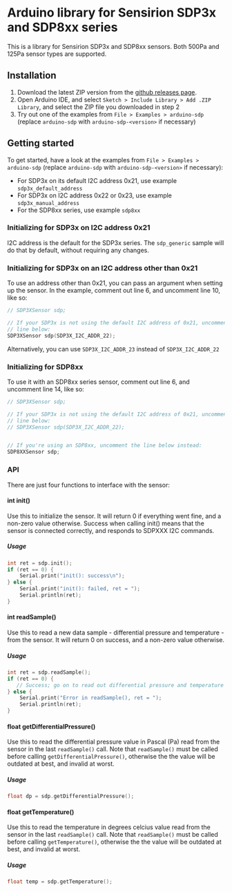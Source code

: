 # Arduino library for Sensirion SDP3x and SDP8xx series

This is a library for Sensirion SDP3x and SDP8xx sensors. Both 500Pa
and 125Pa sensor types are supported.

## Installation

1. Download the latest ZIP version from the [github releases page](https://github.com/Sensirion/arduino-sdp/releases).
2. Open Arduino IDE, and select `Sketch > Include Library > Add .ZIP Library`, and select the ZIP file you downloaded in step 2
3. Try out one of the examples from `File > Examples > arduino-sdp` (replace `arduino-sdp` with `arduino-sdp-<version>` if necessary)

## Getting started

To get started, have a look at the examples from `File > Examples > arduino-sdp` (replace `arduino-sdp` with `arduino-sdp-<version>` if necessary):

- For SDP3x on its default I2C address 0x21, use example `sdp3x_default_address`
- For SDP3x on I2C address 0x22 or 0x23, use example  `sdp3x_manual_address`
- For the SDP8xx series, use example `sdp8xx`

### Initializing for SDP3x on I2C address 0x21

I2C address is the default for the SDP3x series. The `sdp_generic` sample
will do that by default, without requiring any changes.

### Initializing for SDP3x on an I2C address other than 0x21

To use an address other than 0x21, you can pass an argument when setting up
the sensor. In the example, comment out line 6, and uncomment line 10, like so:

```c++
// SDP3XSensor sdp;

// If your SDP3x is not using the default I2C address of 0x21, uncomment the
// line below:
SDP3XSensor sdp(SDP3X_I2C_ADDR_22);
```
Alternatively, you can use `SDP3X_I2C_ADDR_23` instead of `SDP3X_I2C_ADDR_22`

### Initializing for SDP8xx

To use it with an SDP8xx series sensor, comment out line 6, and uncomment
line 14, like so:

```c++
// SDP3XSensor sdp;

// If your SDP3x is not using the default I2C address of 0x21, uncomment the
// line below:
// SDP3XSensor sdp(SDP3X_I2C_ADDR_22);


// If you're using an SDP8xx, uncomment the line below instead:
SDP8XXSensor sdp;
```


### API

There are just four functions to interface with the sensor:


#### int init()
Use this to initialize the sensor. It will return 0 if everything went fine, and a non-zero value otherwise. Success when calling init() means that the sensor is connected correctly, and responds to SDPXXX I2C commands.

##### Usage
```c++
int ret = sdp.init();
if (ret == 0) {
    Serial.print("init(): success\n");
} else {
    Serial.print("init(): failed, ret = ");
    Serial.println(ret);
}
```

#### int readSample()
Use this to read a new data sample - differential pressure and temperature - from the sensor. It will return 0 on success, and a non-zero value otherwise.

##### Usage
```c++
int ret = sdp.readSample();
if (ret == 0) {
   // Success; go on to read out differential pressure and temperature
} else {
    Serial.print("Error in readSample(), ret = ");
    Serial.println(ret);
}
```
#### float getDifferentialPressure()
Use this to read the differential pressure value in Pascal (Pa) read from the sensor in the last `readSample()` call. Note that `readSample()` must be called before calling `getDifferentialPressure()`, otherwise the the value will be outdated at best, and invalid at worst.

##### Usage
```c++
float dp = sdp.getDifferentialPressure();
```

#### float getTemperature()
Use this to read the temperature in degrees celcius value read from the sensor in the last `readSample()` call. Note that `readSample()` must be called before calling `getTemperature()`, otherwise the the value will be outdated at best, and invalid at worst.

##### Usage
```c++
float temp = sdp.getTemperature();
```
